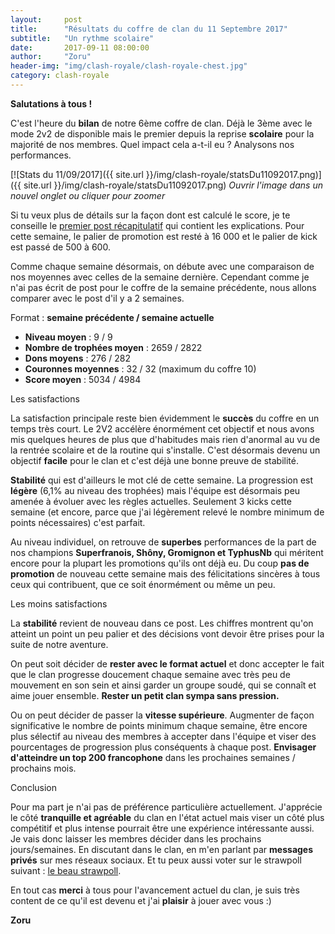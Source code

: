 ```yaml
---
layout:     post
title:      "Résultats du coffre de clan du 11 Septembre 2017"
subtitle:   "Un rythme scolaire"
date:       2017-09-11 08:00:00
author:     "Zoru"
header-img: "img/clash-royale/clash-royale-chest.jpg"
category: clash-royale
---
```


<p><b>Salutations à tous !</b></p>

<p>C'est l'heure du <b>bilan</b> de notre 6ème coffre de clan. Déjà le 3ème avec le mode 2v2 de disponible mais le premier depuis la reprise <b>scolaire</b> pour la majorité de nos membres. Quel impact cela a-t-il eu ? Analysons nos performances.</p>

[![Stats du 11/09/2017]({{ site.url }}/img/clash-royale/statsDu11092017.png)]({{ site.url }}/img/clash-royale/statsDu11092017.png)
<i>Ouvrir l'image dans un nouvel onglet ou cliquer pour zoomer</i>

<p>Si tu veux plus de détails sur la façon dont est calculé le score, je te conseille le <a href="{{ "/clash-royale/2017/08/07/chestresults/" | prepend: site.baseurl }}" target="_blank">premier post récapitulatif</a> qui contient les explications. Pour cette semaine, le palier de promotion est resté à 16 000 et le palier de kick est passé de 500 à 600.</p>

<p>Comme chaque semaine désormais, on débute avec une comparaison de nos moyennes avec celles de la semaine dernière. Cependant comme je n'ai pas écrit de post pour le coffre de la semaine précédente, nous allons comparer avec le post d'il y a 2 semaines.</p>

<p>Format : <b>semaine précédente / semaine actuelle</b></p>
<ul>
	<li><b>Niveau moyen</b> : 9 / 9</li>
	<li><b>Nombre de trophées moyen</b> : 2659 / 2822</li>
	<li><b>Dons moyens</b> : 276 / 282</li>
	<li><b>Couronnes moyennes</b> : 32 / 32 (maximum du coffre 10)</li>
	<li><b>Score moyen</b> : 5034 / 4984</li>
</ul>

<p><span class="post-title">Les satisfactions</span></p>

<p>La satisfaction principale reste bien évidemment le <b>succès</b> du coffre en un temps très court. Le 2V2 accélère énormément cet objectif et nous avons mis quelques heures de plus que d'habitudes mais rien d'anormal au vu de la rentrée scolaire et de la routine qui s'installe. C'est désormais devenu un objectif <b>facile</b> pour le clan et c'est déjà une bonne preuve de stabilité.</p>

<p><b>Stabilité</b> qui est d'ailleurs le mot clé de cette semaine. La progression est <b>légère</b> (6,1% au niveau des trophées) mais l'équipe est désormais peu amenée à évoluer avec les règles actuelles. Seulement 3 kicks cette semaine (et encore, parce que j'ai légèrement relevé le nombre minimum de points nécessaires) c'est parfait.</p>

<p>Au niveau individuel, on retrouve de <b>superbes</b> performances de la part de nos champions <b>Superfranois, Shôny, Gromignon et TyphusNb</b> qui méritent encore pour la plupart les promotions qu'ils ont déjà eu. Du coup <b>pas de promotion</b> de nouveau cette semaine mais des félicitations sincères à tous ceux qui contribuent, que ce soit énormément ou même un peu.</p>

<p><span class="post-title">Les moins satisfactions</span></p>

<p>La <b>stabilité</b> revient de nouveau dans ce post. Les chiffres montrent qu'on atteint un point un peu palier et des décisions vont devoir être prises pour la suite de notre aventure.</p>

<p>On peut soit décider de <b>rester avec le format actuel</b> et donc accepter le fait que le clan progresse doucement chaque semaine avec très peu de mouvement en son sein et ainsi garder un groupe soudé, qui se connaît et aime jouer ensemble. <b>Rester un petit clan sympa sans pression.</b></p>

<p>Ou on peut décider de passer la <b>vitesse supérieure</b>. Augmenter de façon significative le nombre de points minimum chaque semaine, être encore plus sélectif au niveau des membres à accepter dans l'équipe et viser des pourcentages de progression plus conséquents à chaque post. <b>Envisager d'atteindre un top 200 francophone</b> dans les prochaines semaines / prochains mois.</p>

<p><span class="post-title">Conclusion</span></p>

<p>Pour ma part je n'ai pas de préférence particulière actuellement. J'apprécie le côté <b>tranquille et agréable</b> du clan en l'état actuel mais viser un côté plus compétitif et plus intense pourrait être une expérience intéressante aussi. Je vais donc laisser les membres décider dans les prochains jours/semaines. En discutant dans le clan, en m'en parlant par <b>messages privés</b> sur mes réseaux sociaux. Et tu peux aussi voter sur le strawpoll suivant : <a href="http://www.strawpoll.me/13914862" target="_blank">le beau strawpoll</a>.</p>

<p>En tout cas <b>merci</b> à tous pour l'avancement actuel du clan, je suis très content de ce qu'il est devenu et j'ai <b>plaisir</b> à jouer avec vous :)</p>

<p><b>Zoru</b></p>